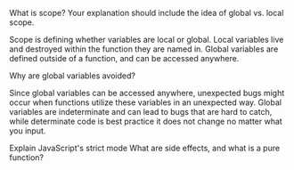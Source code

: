 What is scope? Your explanation should include the idea of global vs. local scope.

Scope is defining whether variables are local or global. Local variables live and destroyed within the function they are named in. Global variables are defined outside of a function, and can be accessed anywhere. 



Why are global variables avoided?

Since global variables can be accessed anywhere, unexpected bugs might occur when functions utilize these variables in an unexpected way. Global variables are indeterminate and can lead to bugs that are hard to catch, while determinate code is best practice it does not change no matter what you input. 



Explain JavaScript's strict mode
What are side effects, and what is a pure function?